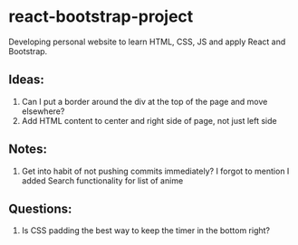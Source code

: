 # react-bootstrap-project
Developing personal website to learn HTML, CSS, JS and apply React and Bootstrap.

## Ideas:
1. Can I put a border around the div at the top of the page and move elsewhere?
2. Add HTML content to center and right side of page, not just left side

## Notes:
1. Get into habit of not pushing commits immediately? I forgot to mention I added Search functionality for list of anime

## Questions:
1. Is CSS padding the best way to keep the timer in the bottom right?